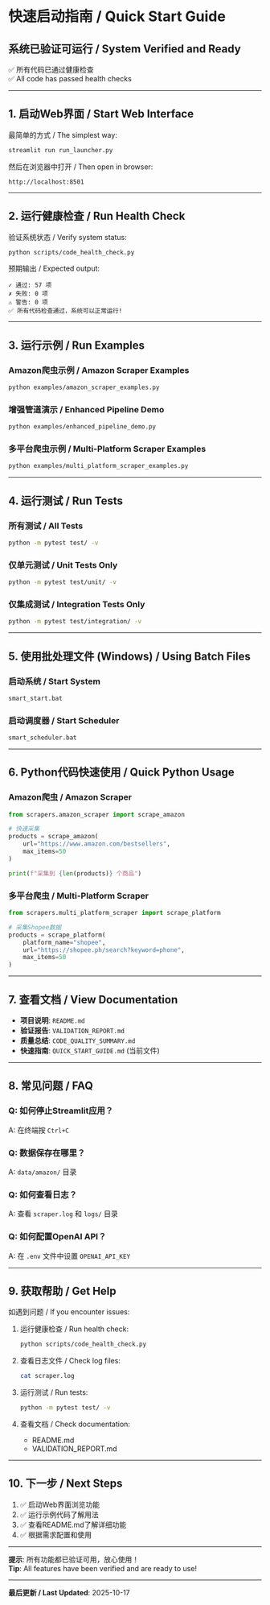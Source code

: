 # 快速启动指南 / Quick Start Guide

## 系统已验证可运行 / System Verified and Ready

✅ 所有代码已通过健康检查  
✅ All code has passed health checks

---

## 1. 启动Web界面 / Start Web Interface

最简单的方式 / The simplest way:

```bash
streamlit run run_launcher.py
```

然后在浏览器中打开 / Then open in browser:
```
http://localhost:8501
```

---

## 2. 运行健康检查 / Run Health Check

验证系统状态 / Verify system status:

```bash
python scripts/code_health_check.py
```

预期输出 / Expected output:
```
✓ 通过: 57 项
✗ 失败: 0 项
⚠ 警告: 0 项
✅ 所有代码检查通过，系统可以正常运行!
```

---

## 3. 运行示例 / Run Examples

### Amazon爬虫示例 / Amazon Scraper Examples
```bash
python examples/amazon_scraper_examples.py
```

### 增强管道演示 / Enhanced Pipeline Demo
```bash
python examples/enhanced_pipeline_demo.py
```

### 多平台爬虫示例 / Multi-Platform Scraper Examples
```bash
python examples/multi_platform_scraper_examples.py
```

---

## 4. 运行测试 / Run Tests

### 所有测试 / All Tests
```bash
python -m pytest test/ -v
```

### 仅单元测试 / Unit Tests Only
```bash
python -m pytest test/unit/ -v
```

### 仅集成测试 / Integration Tests Only
```bash
python -m pytest test/integration/ -v
```

---

## 5. 使用批处理文件 (Windows) / Using Batch Files

### 启动系统 / Start System
```cmd
smart_start.bat
```

### 启动调度器 / Start Scheduler
```cmd
smart_scheduler.bat
```

---

## 6. Python代码快速使用 / Quick Python Usage

### Amazon爬虫 / Amazon Scraper
```python
from scrapers.amazon_scraper import scrape_amazon

# 快速采集
products = scrape_amazon(
    url="https://www.amazon.com/bestsellers",
    max_items=50
)

print(f"采集到 {len(products)} 个商品")
```

### 多平台爬虫 / Multi-Platform Scraper
```python
from scrapers.multi_platform_scraper import scrape_platform

# 采集Shopee数据
products = scrape_platform(
    platform_name="shopee",
    url="https://shopee.ph/search?keyword=phone",
    max_items=50
)
```

---

## 7. 查看文档 / View Documentation

- **项目说明**: `README.md`
- **验证报告**: `VALIDATION_REPORT.md`
- **质量总结**: `CODE_QUALITY_SUMMARY.md`
- **快速指南**: `QUICK_START_GUIDE.md` (当前文件)

---

## 8. 常见问题 / FAQ

### Q: 如何停止Streamlit应用？
A: 在终端按 `Ctrl+C`

### Q: 数据保存在哪里？
A: `data/amazon/` 目录

### Q: 如何查看日志？
A: 查看 `scraper.log` 和 `logs/` 目录

### Q: 如何配置OpenAI API？
A: 在 `.env` 文件中设置 `OPENAI_API_KEY`

---

## 9. 获取帮助 / Get Help

如遇到问题 / If you encounter issues:

1. 运行健康检查 / Run health check:
   ```bash
   python scripts/code_health_check.py
   ```

2. 查看日志文件 / Check log files:
   ```bash
   cat scraper.log
   ```

3. 运行测试 / Run tests:
   ```bash
   python -m pytest test/ -v
   ```

4. 查看文档 / Check documentation:
   - README.md
   - VALIDATION_REPORT.md

---

## 10. 下一步 / Next Steps

1. ✅ 启动Web界面浏览功能
2. ✅ 运行示例代码了解用法
3. ✅ 查看README.md了解详细功能
4. ✅ 根据需求配置和使用

---

**提示**: 所有功能都已验证可用，放心使用！  
**Tip**: All features have been verified and are ready to use!

---

**最后更新 / Last Updated**: 2025-10-17
